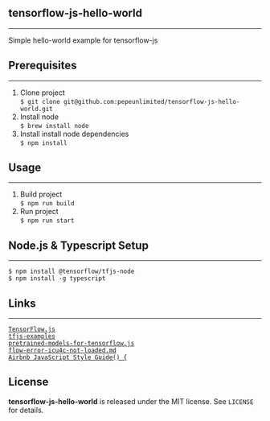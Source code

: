 ## tensorflow-js-hello-world
----------------------------

Simple hello-world example for tensorflow-js

## Prerequisites
----------------

1. Clone project  
`$ git clone git@github.com:pepeunlimited/tensorflow-js-hello-world.git`  
2. Install node  
`$ brew install node`  
3. Install install node dependencies  
`$ npm install` 

## Usage
--------

1. Build project  
`$ npm run build`  
2. Run project  
`$ npm run start` 

## Node.js & Typescript Setup
-----------------------------

`$ npm install @tensorflow/tfjs-node`  
`$ npm install -g typescript`

## Links
--------

[`TensorFlow.js`](https://www.tensorflow.org/js)  
[`tfjs-examples`](https://github.com/tensorflow/tfjs-examples)  
[`pretrained-models-for-tensorflow.js`](https://github.com/tensorflow/tfjs-models)  
[`flow-error-icu4c-not-loaded.md`](https://gist.github.com/berkedel/d1fc6d13651c16002f64653096d1fded)  
[`Airbnb JavaScript Style Guide() {`](https://github.com/airbnb/javascript)  

License
-------

**tensorflow-js-hello-world** is released under the MIT license. See `LICENSE` for details.
